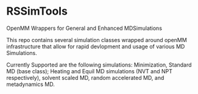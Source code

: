 # RSSimTools
OpenMM Wrappers for General and Enhanced MDSimulations

This repo contains several simulation classes wrapped around openMM infrastructure that allow for rapid devlopment and usage of various MD Simulations. 

Currently Supported are the following simulations: Minimization, Standard MD (base class); Heating and Equil MD simulations (NVT and NPT respectively), solvent scaled MD,
random accelerated MD, and metadynamics MD. 

